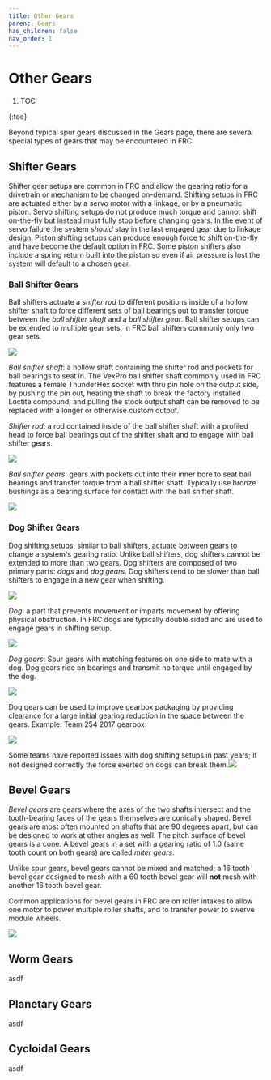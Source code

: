 ```yaml
---
title: Other Gears
parent: Gears
has_children: false
nav_order: 1
---
```


# Other Gears

1. TOC

{:toc}

Beyond typical spur gears discussed in the Gears page, there are several special types of gears that may be encountered in FRC.

## Shifter Gears

Shifter gear setups are common in FRC and allow the gearing ratio for a drivetrain or mechanism to be changed on-demand. Shifting setups in FRC are actuated either by a servo motor with a linkage, or by a pneumatic piston. Servo shifting setups do not produce much torque and cannot shift on-the-fly but instead must fully stop before changing gears. In the event of servo failure the system *should* stay in the last engaged gear due to linkage design. Piston shifting setups can produce enough force to shift on-the-fly and have become the default option in FRC. Some piston shifters also include a spring return built into the piston so even if air pressure is lost the system will default to a chosen gear.

### Ball Shifter Gears

Ball shifters actuate a *shifter rod* to different positions inside of a hollow shifter shaft to force different sets of ball bearings out to transfer torque between the *ball shifter shaft* and a *ball shifter gear*. Ball shifter setups can be extended to multiple gear sets, in FRC ball shifters commonly only two gear sets.

![](../res/bsCrossSection.jpeg)

*Ball shifter shaft*: a hollow shaft containing the shifter rod and pockets for ball bearings to seat in. The VexPro ball shifter shaft commonly used in FRC features a female ThunderHex socket with thru pin hole on the output side, by pushing the pin out, heating the shaft to break the factory installed Loctite compound, and pulling the stock output shaft can be removed to be replaced with a longer or otherwise custom output.

*Shifter rod*: a rod contained inside of the ball shifter shaft with a profiled head to force ball bearings out of the shifter shaft and to engage with ball shifter gears.

![](../res/bsShaft.jpg)

*Ball shifter gears*: gears with pockets cut into their inner bore to seat ball bearings and transfer torque from a ball shifter shaft. Typically use bronze bushings as a bearing surface for contact with the ball shifter shaft.

![](../res/bsGear.jpg)

### Dog Shifter Gears

Dog shifting setups, similar to ball shifters, actuate between gears to change a system's gearing ratio. Unlike ball shifters, dog shifters cannot be extended to more than two gears. Dog shifters are composed of two primary parts: *dogs* and *dog gears*. Dog shifters tend to be slower than ball shifters to engage in a new gear when shifting.

![](../res/dogGearExample.PNG)

*Dog*:  a part that prevents movement or imparts movement by offering physical obstruction. In FRC dogs are typically double sided and are used to engage gears in shifting setup.

![](../res/dog.jpg)

*Dog gears*: Spur gears with matching features on one side to mate with a dog. Dog gears ride on bearings and transmit no torque until engaged by the dog.

![](../res/dogGear.jpg)

Dog gears can be used to improve gearbox packaging by providing clearance for a large initial gearing reduction in the space between the gears. Example: Team 254 2017 gearbox:

![](../res/poofs2017.png)

Some teams have reported issues with dog shifting setups in past years; if not designed correctly the force exerted on dogs can break them.![](../res/brokenDog.jpg)

## Bevel Gears

*Bevel gears* are gears where the axes of the two shafts intersect and the tooth-bearing faces of the gears themselves are conically shaped. Bevel gears are most often mounted on shafts that are 90 degrees apart, but can be designed to work at other angles as well. The pitch surface of bevel gears is a cone. A bevel gears in a set with a gearing ratio of 1.0 (same tooth count on both gears) are called *miter gears*.

Unlike spur gears, bevel gears cannot be mixed and matched; a 16 tooth bevel gear designed to mesh with a 60 tooth bevel gear will **not** mesh with another 16 tooth bevel gear.



Common applications for bevel gears in FRC are on roller intakes to allow one motor to power multiple roller shafts, and to transfer power to swerve module wheels. 

![](../res/bevelExample.jpg)

## Worm Gears

asdf

## Planetary Gears

asdf

## Cycloidal Gears

asdf

